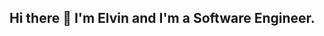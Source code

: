 ## Hi there 👋 I'm Elvin and I'm a Software Engineer.

<!--
**Elvinish/Elvinish** is a ✨ _special_ ✨ repository because its `README.md` (this file) appears on your GitHub profile.

Here are some ideas to get you started:

# 🔭 I’m currently working on project 'Around of US'
# 🌱 I’m currently learning JavaScript
- 👯 I’m looking to collaborate on ...
- 🤔 I’m looking for help with to have more friends
# 💬 Ask me about my project
# 📫 How to reach me: Elvinish64@gmail.com
- 😄 Pronouns: Alven
# ⚡ Fun fact: I like play soccer and play game.
-->
